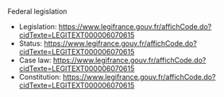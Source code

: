 Federal legislation
- Legislation: https://www.legifrance.gouv.fr/affichCode.do?cidTexte=LEGITEXT000006070615
- Status: https://www.legifrance.gouv.fr/affichCode.do?cidTexte=LEGITEXT000006070615
- Case law: https://www.legifrance.gouv.fr/affichCode.do?cidTexte=LEGITEXT000006070615
- Constitution: https://www.legifrance.gouv.fr/affichCode.do?cidTexte=LEGITEXT000006070615